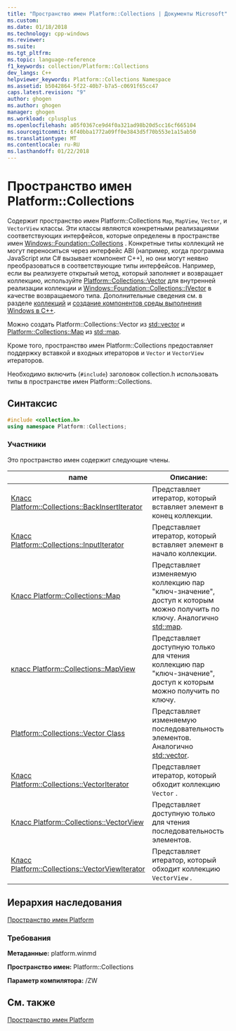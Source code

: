```yaml
---
title: "Пространство имен Platform::Collections | Документы Microsoft"
ms.custom: 
ms.date: 01/18/2018
ms.technology: cpp-windows
ms.reviewer: 
ms.suite: 
ms.tgt_pltfrm: 
ms.topic: language-reference
f1_keywords: collection/Platform::Collections
dev_langs: C++
helpviewer_keywords: Platform::Collections Namespace
ms.assetid: b5042864-5f22-40b7-b7a5-c0691f65cc47
caps.latest.revision: "9"
author: ghogen
ms.author: ghogen
manager: ghogen
ms.workload: cplusplus
ms.openlocfilehash: a05f0367ce9d4f0a321ad98b20d5cc16cf665104
ms.sourcegitcommit: 6f40bba1772a09ff0e3843d5f70b553e1a15ab50
ms.translationtype: MT
ms.contentlocale: ru-RU
ms.lasthandoff: 01/22/2018
---
```

# <a name="platformcollections-namespace"></a>Пространство имен Platform::Collections

Содержит пространство имен Platform::Collections `Map`, `MapView`, `Vector`, и `VectorView` классы. Эти классы являются конкретными реализациями соответствующих интерфейсов, которые определены в пространстве имен [Windows::Foundation::Collections](http://go.microsoft.com/fwlink/p/?LinkId=262645) . Конкретные типы коллекций не могут переноситься через интерфейс ABI (например, когда программа JavaScript или C# вызывает компонент C++), но они могут неявно преобразоваться в соответствующие типы интерфейсов. Например, если вы реализуете открытый метод, который заполняет и возвращает коллекцию, используйте [Platform::Collections::Vector](../cppcx/platform-collections-vector-class.md) для внутренней реализации коллекции и [Windows::Foundation::Collections::IVector](http://go.microsoft.com/fwlink/p/?LinkId=262410) в качестве возвращаемого типа. Дополнительные сведения см. в разделе [коллекций](../cppcx/collections-c-cx.md) и [создание компонентов среды выполнения Windows в C++](/windows/uwp/winrt-components/creating-windows-runtime-components-in-cpp).

Можно создать Platform::Collections::Vector из [std::vector](../standard-library/vector-class.md) и [Platform::Collections::Map](../cppcx/platform-collections-map-class.md) из [std::map](../standard-library/map-class.md).

Кроме того, пространство имен Platform::Collections предоставляет поддержку вставкой и входных итераторов и `Vector` и `VectorView` итераторов.

Необходимо включить (`#include`) заголовок collection.h использовать типы в пространстве имен Platform::Collections.

## <a name="syntax"></a>Синтаксис

```cpp
#include <collection.h>
using namespace Platform::Collections;
```

### <a name="members"></a>Участники

Это пространство имен содержит следующие члены.

|name|Описание:|
|----------|-----------------|
|[Класс Platform::Collections::BackInsertIterator](../cppcx/platform-collections-backinsertiterator-class.md)|Представляет итератор, который вставляет элемент в конец коллекции.|
|[Класс Platform::Collections::InputIterator](../cppcx/platform-collections-inputiterator-class.md)|Представляет итератор, который вставляет элемент в начало коллекции.|
|[Класс Platform::Collections::Map](../cppcx/platform-collections-map-class.md)|Представляет изменяемую коллекцию пар "ключ-значение", доступ к которым можно получить по ключу. Аналогично [std::map](../standard-library/map-class.md).|
|[класс Platform::Collections::MapView](../cppcx/platform-collections-mapview-class.md)|Представляет доступную только для чтения коллекцию пар "ключ-значение", доступ к которым можно получить по ключу.|
|[Platform::Collections::Vector Class](../cppcx/platform-collections-vector-class.md)|Представляет изменяемую последовательность элементов. Аналогично [std::vector](../standard-library/vector-class.md).|
|[Класс Platform::Collections::VectorIterator](../cppcx/platform-collections-vectoriterator-class.md)|Представляет итератор, который обходит коллекцию `Vector` .|
|[Класс Platform::Collections::VectorView](../cppcx/platform-collections-vectorview-class.md)|Представляет доступную только для чтения последовательность элементов.|
|[Класс Platform::Collections::VectorViewIterator](../cppcx/platform-collections-vectorviewiterator-class.md)|Представляет итератор, который обходит коллекцию `VectorView` .|

## <a name="inheritance-hierarchy"></a>Иерархия наследования

[Пространство имен Platform](../cppcx/platform-namespace-c-cx.md)

### <a name="requirements"></a>Требования

**Метаданные:** platform.winmd

**Пространство имен:** Platform::Collections

**Параметр компилятора:** /ZW

## <a name="see-also"></a>См. также

[Пространство имен Platform](../cppcx/platform-namespace-c-cx.md)  
